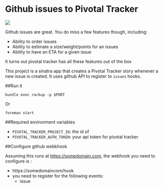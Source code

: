 # Github issues to Pivotal Tracker

![](https://travis-ci.org/applidget/gh-to-pivotal-tracker.svg)

Github issues are great. You do miss a few features though, including:
- Ability to order issues 
- Ability to estimate a size/weight/points for an issues
- Ability to have an ETA for a given issue

It turns out pivotal tracker has all these features out of the box

This project is a sinatra app that creates a Pivotal Tracker story whenever a new issue is created. It uses github API to register to `issues` hooks. 

##Run it 

    bundle exec rackup -p $PORT

Or

    foreman start
    
##Required environment variables 
- `PIVOTAL_TRACKER_PROJECT_ID`: the id of
- `PIVOTAL_TRACKER_AUTH_TOKEN`: your api token for pivotal tracker

##Configure github webkhook

Assuming this runs at https://somedomain.com, the webhook you need to configure is : 

- https://somedomaincom/hook
- you need to register for the following events:
  - issue
